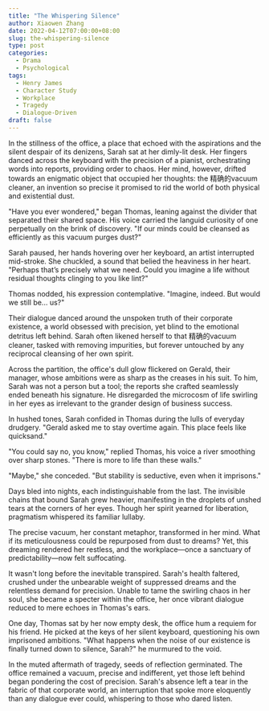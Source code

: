 ```yaml
---
title: "The Whispering Silence"
author: Xiaowen Zhang
date: 2022-04-12T07:00:00+08:00
slug: the-whispering-silence
type: post
categories:
  - Drama
  - Psychological
tags:
  - Henry James
  - Character Study
  - Workplace
  - Tragedy
  - Dialogue-Driven
draft: false
---
```


In the stillness of the office, a place that echoed with the aspirations and the silent despair of its denizens, Sarah sat at her dimly-lit desk. Her fingers danced across the keyboard with the precision of a pianist, orchestrating words into reports, providing order to chaos. Her mind, however, drifted towards an enigmatic object that occupied her thoughts: the 精确的vacuum cleaner, an invention so precise it promised to rid the world of both physical and existential dust.

"Have you ever wondered," began Thomas, leaning against the divider that separated their shared space. His voice carried the languid curiosity of one perpetually on the brink of discovery. "If our minds could be cleansed as efficiently as this vacuum purges dust?"

Sarah paused, her hands hovering over her keyboard, an artist interrupted mid-stroke. She chuckled, a sound that belied the heaviness in her heart. "Perhaps that’s precisely what we need. Could you imagine a life without residual thoughts clinging to you like lint?"

Thomas nodded, his expression contemplative. "Imagine, indeed. But would we still be... us?"

Their dialogue danced around the unspoken truth of their corporate existence, a world obsessed with precision, yet blind to the emotional detritus left behind. Sarah often likened herself to that 精确的vacuum cleaner, tasked with removing impurities, but forever untouched by any reciprocal cleansing of her own spirit.

Across the partition, the office's dull glow flickered on Gerald, their manager, whose ambitions were as sharp as the creases in his suit. To him, Sarah was not a person but a tool; the reports she crafted seamlessly ended beneath his signature. He disregarded the microcosm of life swirling in her eyes as irrelevant to the grander design of business success.

In hushed tones, Sarah confided in Thomas during the lulls of everyday drudgery. "Gerald asked me to stay overtime again. This place feels like quicksand."

"You could say no, you know," replied Thomas, his voice a river smoothing over sharp stones. "There is more to life than these walls."

"Maybe," she conceded. "But stability is seductive, even when it imprisons."

Days bled into nights, each indistinguishable from the last. The invisible chains that bound Sarah grew heavier, manifesting in the droplets of unshed tears at the corners of her eyes. Though her spirit yearned for liberation, pragmatism whispered its familiar lullaby.

The precise vacuum, her constant metaphor, transformed in her mind. What if its meticulousness could be repurposed from dust to dreams? Yet, this dreaming rendered her restless, and the workplace—once a sanctuary of predictability—now felt suffocating.

It wasn't long before the inevitable transpired. Sarah's health faltered, crushed under the unbearable weight of suppressed dreams and the relentless demand for precision. Unable to tame the swirling chaos in her soul, she became a specter within the office, her once vibrant dialogue reduced to mere echoes in Thomas's ears.

One day, Thomas sat by her now empty desk, the office hum a requiem for his friend. He picked at the keys of her silent keyboard, questioning his own imprisoned ambitions. "What happens when the noise of our existence is finally turned down to silence, Sarah?" he murmured to the void.

In the muted aftermath of tragedy, seeds of reflection germinated. The office remained a vacuum, precise and indifferent, yet those left behind began pondering the cost of precision. Sarah's absence left a tear in the fabric of that corporate world, an interruption that spoke more eloquently than any dialogue ever could, whispering to those who dared listen.